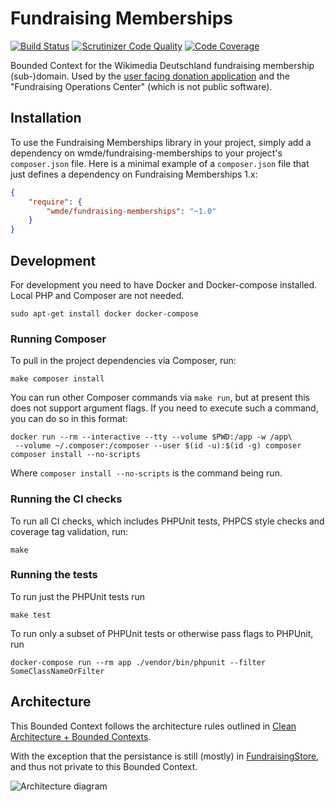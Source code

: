 # Fundraising Memberships

[![Build Status](https://travis-ci.org/wmde/fundraising-memberships.svg?branch=master)](https://travis-ci.org/wmde/fundraising-memberships)
[![Scrutinizer Code Quality](https://scrutinizer-ci.com/g/wmde/fundraising-memberships/badges/quality-score.png?b=master)](https://scrutinizer-ci.com/g/wmde/fundraising-memberships/?branch=master)
[![Code Coverage](https://scrutinizer-ci.com/g/wmde/fundraising-memberships/badges/coverage.png?b=master)](https://scrutinizer-ci.com/g/wmde/fundraising-memberships/?branch=master)

Bounded Context for the Wikimedia Deutschland fundraising membership (sub-)domain. Used by the
[user facing donation application](https://github.com/wmde/FundraisingFrontend) and the
"Fundraising Operations Center" (which is not public software).

## Installation

To use the Fundraising Memberships library in your project, simply add a dependency on wmde/fundraising-memberships
to your project's `composer.json` file. Here is a minimal example of a `composer.json`
file that just defines a dependency on Fundraising Memberships 1.x:

```json
{
    "require": {
        "wmde/fundraising-memberships": "~1.0"
    }
}
```

## Development

For development you need to have Docker and Docker-compose installed. Local PHP and Composer are not needed.

    sudo apt-get install docker docker-compose

### Running Composer

To pull in the project dependencies via Composer, run:

    make composer install

You can run other Composer commands via `make run`, but at present this does not support argument flags.
If you need to execute such a command, you can do so in this format:

    docker run --rm --interactive --tty --volume $PWD:/app -w /app\
     --volume ~/.composer:/composer --user $(id -u):$(id -g) composer composer install --no-scripts

Where `composer install --no-scripts` is the command being run.

### Running the CI checks

To run all CI checks, which includes PHPUnit tests, PHPCS style checks and coverage tag validation, run:

    make
    
### Running the tests

To run just the PHPUnit tests run

    make test

To run only a subset of PHPUnit tests or otherwise pass flags to PHPUnit, run

    docker-compose run --rm app ./vendor/bin/phpunit --filter SomeClassNameOrFilter
    
## Architecture

This Bounded Context follows the architecture rules outlined in [Clean Architecture + Bounded Contexts](https://www.entropywins.wtf/blog/2018/08/14/clean-architecture-bounded-contexts/).

With the exception that the persistance is still (mostly) in [FundraisingStore](https://github.com/wmde/FundraisingStore/), and thus not private to this Bounded Context.

![Architecture diagram](https://user-images.githubusercontent.com/146040/44942179-6bd68080-adac-11e8-9506-179a9470113b.png)
